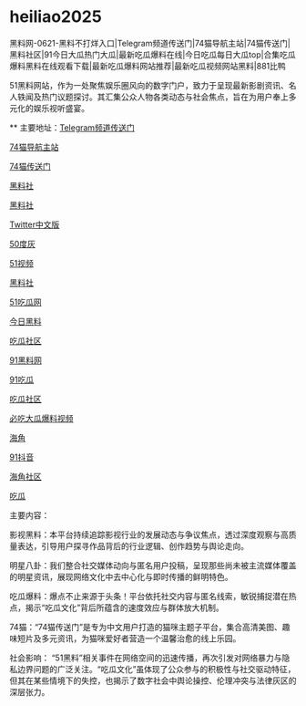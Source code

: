 # heiliao2025
黑料网-0621-黑料不打烊入口|Telegram频道传送门|74猫导航主站|74猫传送门|黑料社区|91今日大瓜热门大瓜|最新吃瓜爆料在线|今日吃瓜每日大瓜top|合集吃瓜爆料黑料在线观看下载|最新吃瓜爆料网站推荐|最新吃瓜视频网站黑料|881比鸭

51黑料网站，作为一处聚焦娱乐圈风向的数字门户，致力于呈现最新影剧资讯、名人轶闻及热门议题探讨。其汇集公众人物各类动态与社会焦点，旨在为用户奉上多元化的娱乐视听盛宴。

** 主要地址：<a href="https://74mao.com/">Telegram频道传送门</a>

<a href="https://74mao.com/">74猫导航主站</a>

<a href="https://74mao.com/">74猫传送门</a>

<a href="https://hls-15.pages.dev/">黑料社</a>

<a href="https://hls-01.pages.dev/">黑料社</a>

<a href="https://tt-01.pages.dev/">Twitter中文版</a>

<a href="https://50dh-01.pages.dev/">50度灰</a>

<a href="https://hj-1295.pages.dev/">51视频</a>

<a href="https://cg87-02.pages.dev/">黑料社</a>

<a href="https://pi124.pages.dev/">51吃瓜网</a>

<a href="https://hl453.pages.dev/">今日黑料</a>

<a href="https://cg863.pages.dev/">吃瓜社区</a>

<a href="https://cg963.pages.dev/">91黑料网</a>

<a href="https://cg40-3.pages.dev/">91吃瓜</a>

<a href="https://cg863.pages.dev/">吃瓜社区</a>

<a href="https://cg97.pages.dev/">必吃大瓜爆料视频</a>

<a href="https://hj-1321.pages.dev/">海角</a>

<a href="https://dy2-12.pages.dev/">91抖音</a>

<a href="https://hj-1255.pages.dev/">海角社区</a>

<a href="https://pi1-1.pages.dev/">吃瓜</a>


主要内容：

影视黑料：本平台持续追踪影视行业的发展动态与争议焦点，透过深度观察与高质量表达，引导用户探寻作品背后的行业逻辑、创作趋势与舆论走向。

明星八卦：我们整合社交媒体动向与匿名用户投稿，呈现那些尚未被主流媒体覆盖的明星资讯，展现网络文化中去中心化与即时传播的鲜明特色。

吃瓜爆料：爆点不止来源于头条！平台依托社交内容与匿名线索，敏锐捕捉潜在热点，揭示“吃瓜文化”背后所蕴含的速度效应与群体放大机制。

74猫：“74猫传送门”是专为中文用户打造的猫咪主题子平台，集合高清美图、趣味短片及多元资讯，为猫咪爱好者营造一个温馨治愈的线上乐园。

社会影响：
“51黑料”相关事件在网络空间的迅速传播，再次引发对网络暴力与隐私边界问题的广泛关注。“吃瓜文化”虽体现了公众参与的积极性与社交驱动特征，但其在某些情境下的失控，也揭示了数字社会中舆论操控、伦理冲突与法律灰区的深层张力。
